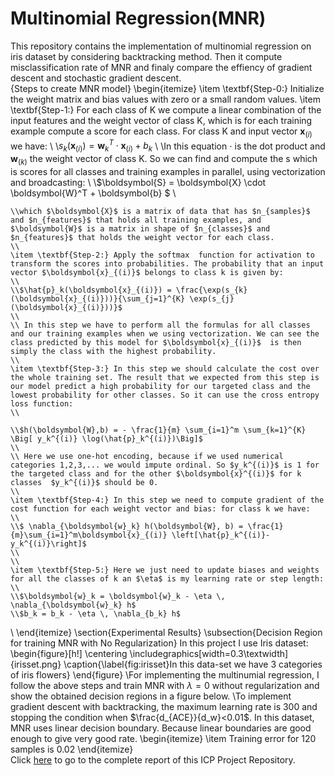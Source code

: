 # Multinomial Regression(MNR)
This repository contains the implementation of multinomial regression on iris dataset by considering backtracking method. Then it compute misclassification rate of MNR and finaly compare the effiency of gradient descent and stochastic gradient descent.\
{Steps to create MNR model}
\begin{itemize}
    \item \textbf{Step-0:} Initialize the weight matrix and bias values with zero or a small random values.
    \item \textbf{Step-1:} For each class of K we compute a linear combination of the input features and the weight vector of class K, which is for each training example compute a score for each class. For class K and input vector $\boldsymbol{x}_{(i)}$ we have:
    \\
    \\$s_{k}(\boldsymbol{x}_{(i)}) = \boldsymbol{w}_{k}^T \cdot \boldsymbol{x}_{(i)} + b_{k}$
    \\
    \\In this equation $\cdot$ is the dot product and $\boldsymbol{w}_{(k)}$ the weight vector of class K. So we can find and compute the s which is scores for all classes and training examples in parallel, using vectorization and broadcasting:
    \\
    \\$\boldsymbol{S} = \boldsymbol{X} \cdot \boldsymbol{W}^T + \boldsymbol{b} $
    \\

    \\which $\boldsymbol{X}$ is a matrix of data that has $n_{samples}$ and $n_{features}$ that holds all training examples, and $\boldsymbol{W}$ is a matrix in shape of $n_{classes}$ and $n_{features}$ that holds the weight vector for each class.
    \\
    \item \textbf{Step-2:} Apply the softmax  function for activation to transform the scores into probabilities. The probability that an input vector $\boldsymbol{x}_{(i)}$ belongs to class k is given by:
    \\
    \\$\hat{p}_k(\boldsymbol{x}_{(i)}) = \frac{\exp(s_{k}(\boldsymbol{x}_{(i)}))}{\sum_{j=1}^{K} \exp(s_{j}(\boldsymbol{x}_{(i)}))}$
    \\
    \\ In this step we have to perform all the formulas for all classes and our training examples when we using vectorization. We can see the class predicted by this model for $\boldsymbol{x}_{(i)}$  is then simply the class with the highest probability.
    \\
    \item \textbf{Step-3:} In this step we should calculate the cost over the whole training set. The result that we expected from this step is our model predict a high probability for our targeted class and the lowest probability for other classes. So it can use the cross entropy loss function:
    \\

    \\$h(\boldsymbol{W},b) = - \frac{1}{m} \sum_{i=1}^m \sum_{k=1}^{K} \Big[ y_k^{(i)} \log(\hat{p}_k^{(i)})\Big]$
    \\
    \\ Here we use one-hot encoding, because if we used numerical categories 1,2,3,... we would impute ordinal. So $y_k^{(i)}$ is 1 for the targeted class and for the other $\boldsymbol{x}^{(i)}$ for k classes  $y_k^{(i)}$ should be 0.
    \\
    \item \textbf{Step-4:} In this step we need to compute gradient of the cost function for each weight vector and bias: for class k we have:
    \\
    \\$ \nabla_{\boldsymbol{w}_k} h(\boldsymbol{W}, b) = \frac{1}{m}\sum_{i=1}^m\boldsymbol{x}_{(i)} \left[\hat{p}_k^{(i)}-y_k^{(i)}\right]$
    \\
    \\
    \item \textbf{Step-5:} Here we just need to update biases and weights for all the classes of k an $\eta$ is my learning rate or step length:
    \\
    \\$\boldsymbol{w}_k = \boldsymbol{w}_k - \eta \, \nabla_{\boldsymbol{w}_k} h$
    \\$b_k = b_k - \eta \, \nabla_{b_k} h$
\\
\end{itemize}
\section{Experimental Results}
\subsection{Decision Region for training MNR with No Regularization}
In this project I use Iris dataset: 
\begin{figure}[h!]
\centering
\includegraphics[width=0.3\textwidth]{irisset.png}
\caption{\label{fig:irisset}In this data-set we have 3 categories of iris flowers}
\end{figure}
\\For implementing the multinumial regression, I follow the above steps and train MNR with $\lambda=0$ without regularization and show the obtained decision regions in a figure below. 
\\To implement gradient descent with backtracking, the maximum learning rate is 300 and stopping the condition when $\frac{d_{ACE}}{d_w}<0.01$. In this dataset, MNR uses linear decision boundary. Because linear boundaries are good enough to give very good rate.
\begin{itemize}
    \item Training error for 120 samples is 0.02
\end{itemize}\
Click [here](https://github.com/NedaKeivan/Pattern-Recognition-MNR-/blob/main/MNR-complete-report.pdf) to go to the complete report of this ICP Project Repository.
